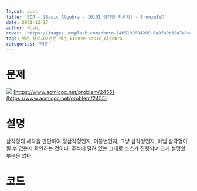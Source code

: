 ```yaml
---
layout: post
title: 'BOJ - [Basic Algebra - 10101 삼각형 외우기] - BronzeIV🥉'
date: 2021-12-17
author: Hoshi
cover: 'https://images.unsplash.com/photo-1465189684280-6a8fa9b19a7a?w=1600&q=900'
tags: 백준 블로그오픈전 백준_Bronze Basic_Algebra
categories: "백준"
---
```

# 문제
![]({{site.url}}/assets/img/posts_img/2455.png)
[https://www.acmicpc.net/problem/2455](https://www.acmicpc.net/problem/2455)

# 설명
삼각형의 세각을 판단하여 정삼각형인지, 이등변인지, 그냥 삼각형인지, 아님 삼각형이 될 수 없는지 확인하는 것이다. 주석에 달려 있는 그대로 소스가 진행되며 크게 설명할 부분은 없다.

# 코드

```c

```
